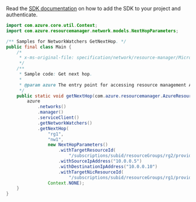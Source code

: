 Read the [SDK documentation](https://github.com/Azure/azure-sdk-for-java/blob/azure-resourcemanager_2.11.0/sdk/resourcemanager/azure-resourcemanager/README.md) on how to add the SDK to your project and authenticate.

```java
import com.azure.core.util.Context;
import com.azure.resourcemanager.network.models.NextHopParameters;

/** Samples for NetworkWatchers GetNextHop. */
public final class Main {
    /*
     * x-ms-original-file: specification/network/resource-manager/Microsoft.Network/stable/2021-05-01/examples/NetworkWatcherNextHopGet.json
     */
    /**
     * Sample code: Get next hop.
     *
     * @param azure The entry point for accessing resource management APIs in Azure.
     */
    public static void getNextHop(com.azure.resourcemanager.AzureResourceManager azure) {
        azure
            .networks()
            .manager()
            .serviceClient()
            .getNetworkWatchers()
            .getNextHop(
                "rg1",
                "nw1",
                new NextHopParameters()
                    .withTargetResourceId(
                        "/subscriptions/subid/resourceGroups/rg2/providers/Microsoft.Compute/virtualMachines/vm1")
                    .withSourceIpAddress("10.0.0.5")
                    .withDestinationIpAddress("10.0.0.10")
                    .withTargetNicResourceId(
                        "/subscriptions/subid/resourceGroups/rg1/providers/Microsoft.Network/networkInterfaces/nic1"),
                Context.NONE);
    }
}
```
